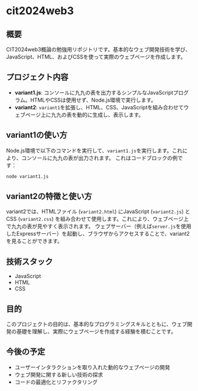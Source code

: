# cit2024web3

## 概要
CIT2024web3概論の勉強用リポジトリです。基本的なウェブ開発技術を学び、JavaScript、HTML、およびCSSを使って実際のウェブページを作成します。

## プロジェクト内容
- **variant1.js**: コンソールに九九の表を出力するシンプルなJavaScriptプログラム。HTMLやCSSは使用せず、Node.js環境で実行します。
- **variant2**: `variant1`を拡張し、HTML、CSS、JavaScriptを組み合わせてウェブページ上に九九の表を動的に生成し、表示します。

## variant1の使い方
Node.js環境で以下のコマンドを実行して、`variant1.js`を実行します。これにより、コンソールに九九の表が出力されます。
これはコードブロックの例です：

```bash
node variant1.js
```

## variant2の特徴と使い方
variant2では、HTMLファイル (`variant2.html`) にJavaScript (`variant2.js`) とCSS (`variant2.css`) を組み合わせて使用します。これにより、ウェブページ上で九九の表が見やすく表示されます。
ウェブサーバー（例えば`server.js`を使用したExpressサーバー）を起動し、ブラウザからアクセスすることで、variant2を見ることができます。

## 技術スタック
- JavaScript
- HTML
- CSS

## 目的
このプロジェクトの目的は、基本的なプログラミングスキルとともに、ウェブ開発の基礎を理解し、実際にウェブページを作成する経験を積むことです。

## 今後の予定
- ユーザーインタラクションを取り入れた動的なウェブページの開発
- ウェブ開発に関する新しい技術の探求
- コードの最適化とリファクタリング
